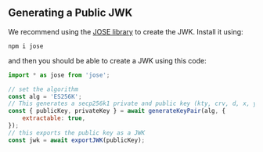 ## Generating a Public JWK

We recommend using the [JOSE library](https://github.com/panva/jose) to create the JWK. Install it using:

`npm i jose`

and then you should be able to create a JWK using this code:

```javascript
import * as jose from 'jose';

// set the algorithm
const alg = 'ES256K';
// This generates a secp256k1 private and public key (kty, crv, d, x, y)
const { publicKey, privateKey } = await generateKeyPair(alg, {
    extractable: true,
});
// this exports the public key as a JWK
const jwk = await exportJWK(publicKey);
```
